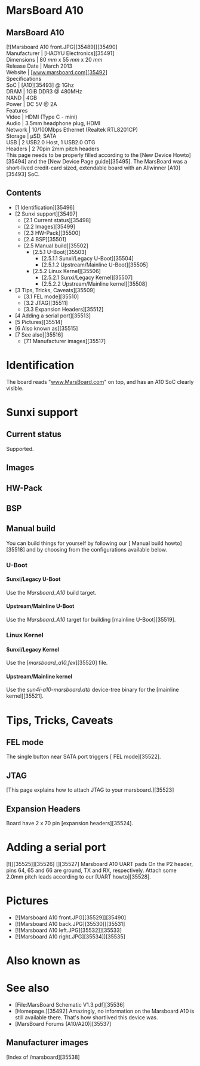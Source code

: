 # MarsBoard A10
MarsBoard A10  
---  
[![Marsboard A10 front.JPG][35489]][35490]  
Manufacturer |  [HAOYU Electronics][35491]  
Dimensions |  80 _mm_ x 55 _mm_ x 20 _mm_  
Release Date |  March 2013   
Website |  [www.marsboard.com][35492]  
Specifications   
SoC |  [A10][35493] @ 1Ghz   
DRAM |  1GiB DDR3 @ 480MHz   
NAND |  4GB   
Power |  DC 5V @ 2A   
Features   
Video |  HDMI (Type C - mini)   
Audio |  3.5mm headphone plug, HDMI   
Network |  10/100Mbps Ethernet (Realtek RTL8201CP)   
Storage |  µSD, SATA   
USB |  2 USB2.0 Host, 1 USB2.0 OTG   
Headers |  2 70pin 2mm pitch headers   
This page needs to be properly filled according to the [New Device Howto][35494] and the [New Device Page guide][35495].
The MarsBoard was a short-lived credit-card sized, extendable board with an Allwinner [A10][35493] SoC. 
## Contents
  * [1 Identification][35496]
  * [2 Sunxi support][35497]
    * [2.1 Current status][35498]
    * [2.2 Images][35499]
    * [2.3 HW-Pack][35500]
    * [2.4 BSP][35501]
    * [2.5 Manual build][35502]
      * [2.5.1 U-Boot][35503]
        * [2.5.1.1 Sunxi/Legacy U-Boot][35504]
        * [2.5.1.2 Upstream/Mainline U-Boot][35505]
      * [2.5.2 Linux Kernel][35506]
        * [2.5.2.1 Sunxi/Legacy Kernel][35507]
        * [2.5.2.2 Upstream/Mainline kernel][35508]
  * [3 Tips, Tricks, Caveats][35509]
    * [3.1 FEL mode][35510]
    * [3.2 JTAG][35511]
    * [3.3 Expansion Headers][35512]
  * [4 Adding a serial port][35513]
  * [5 Pictures][35514]
  * [6 Also known as][35515]
  * [7 See also][35516]
    * [7.1 Manufacturer images][35517]

# Identification
The board reads "www.MarsBoard.com" on top, and has an A10 SoC clearly visible. 
# Sunxi support
## Current status
Supported. 
## Images
## HW-Pack
## BSP
## Manual build
You can build things for yourself by following our [ Manual build howto][35518] and by choosing from the configurations available below. 
### U-Boot
#### Sunxi/Legacy U-Boot
Use the _Marsboard_A10_ build target. 
#### Upstream/Mainline U-Boot
Use the _Marsboard_A10_ target for building [mainline U-Boot][35519]. 
### Linux Kernel
#### Sunxi/Legacy Kernel
Use the [_marsboard_a10.fex_][35520] file. 
#### Upstream/Mainline kernel
Use the _sun4i-a10-marsboard.dtb_ device-tree binary for the [mainline kernel][35521]. 
# Tips, Tricks, Caveats
## FEL mode
The single button near SATA port triggers [ FEL mode][35522]. 
## JTAG
[This page explains how to attach JTAG to your marsboard.][35523]
## Expansion Headers
Board have 2 x 70 pin [expansion headers][35524]. 
# Adding a serial port
[![][35525]][35526]
[][35527]
Marsboard A10 UART pads
On the P2 header, pins 64, 65 and 66 are ground, TX and RX, respectively. Attach some 2.0mm pitch leads according to our [UART howto][35528]. 
# Pictures
  * [![Marsboard A10 front.JPG][35529]][35490]
  * [![Marsboard A10 back.JPG][35530]][35531]
  * [![Marsboard A10 left.JPG][35532]][35533]
  * [![Marsboard A10 right.JPG][35534]][35535]

# Also known as
# See also
  * [File:MarsBoard Schematic V1.3.pdf][35536]
  * [Homepage.][35492] Amazingly, no information on the Marsboard A10 is still available there. That's how shortlived this device was.
  * [MarsBoard Forums (A10/A20)][35537]

## Manufacturer images
[Index of /marsboard][35538]
